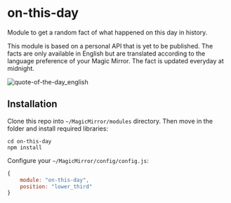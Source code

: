 # on-this-day

Module to get a random fact of what happened on this day in history.

This module is based on a personal API that is yet to be published.
The facts are only available in English but are translated according to the language preference of your Magic Mirror.
The fact is updated everyday at midnight.

![quote-of-the-day_english](images/quote-of-the-day_english_example.png)

## Installation

Clone this repo into `~/MagicMirror/modules` directory. Then move in the folder and install required libraries:

```
cd on-this-day
npm install
```

Configure your `~/MagicMirror/config/config.js`:

```js
{
    module: "on-this-day",
    position: "lower_third"
}
```
